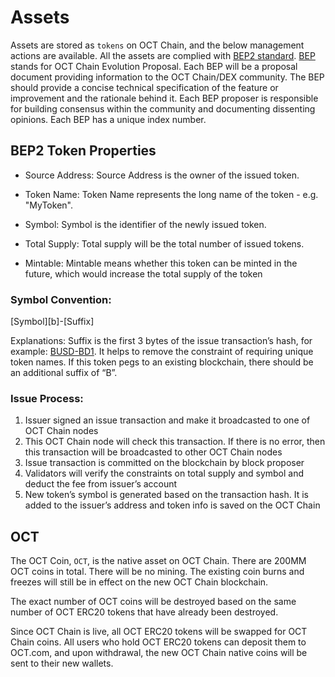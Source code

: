 # Assets

Assets are stored as `tokens` on OCT Chain, and the below management actions are available. All the assets are complied with [BEP2 standard](https://github.com/OCT20/OCT-chain/BEPs/blob/master/BEP2.md). [BEP](https://github.com/OCT20/OCT-chain/BEPs/blob/master/BEP1.md) stands for OCT Chain Evolution Proposal. Each BEP will be a proposal document providing information to the OCT Chain/DEX community. The BEP should provide a concise technical specification of the feature or improvement and the rationale behind it. Each BEP proposer is responsible for building consensus within the community and documenting dissenting opinions. Each BEP has a unique index number.

## BEP2 Token Properties

- Source Address: Source Address is the owner of the issued token.

- Token Name: Token Name represents the long name of the token - e.g. "MyToken".

- Symbol: Symbol is the identifier of the newly issued token.

- Total Supply: Total supply will be the total number of issued tokens.

- Mintable: Mintable means whether this token can be minted in the future, which would increase the total supply of the token

### Symbol Convention:

[Symbol][b]-[Suffix]

Explanations: Suffix is the first 3 bytes of the issue transaction’s hash, for example: [BUSD-BD1](https://explorer.scan.octium.io/asset/BUSD-BD1). It helps to remove the constraint of requiring unique token names. If this token pegs to an existing blockchain, there should be an additional suffix of “B”.

### Issue Process:

1. Issuer signed an issue transaction and make it broadcasted to one of OCT Chain nodes
2. This OCT Chain node will check this transaction. If there is no error, then this transaction will be broadcasted to other OCT Chain nodes
3. Issue transaction is committed on the blockchain by block proposer
4. Validators will verify the constraints on total supply and symbol and deduct the fee from issuer’s account
5. New token’s symbol is generated based on the transaction hash. It is added to the issuer’s address and token info is saved on the OCT Chain

## OCT

The OCT Coin, `OCT`, is the native asset on OCT Chain. There are 200MM OCT coins in total. There will be no mining. The existing coin burns and freezes will still be in effect on the new OCT Chain blockchain.

The exact number of OCT coins will be destroyed based on the same number of OCT ERC20 tokens that have already been destroyed.

Since OCT Chain is live, all OCT ERC20 tokens will be swapped for OCT Chain coins. All users who hold OCT ERC20 tokens can deposit them to OCT.com, and upon withdrawal, the new OCT Chain native coins will be sent to their new wallets.
